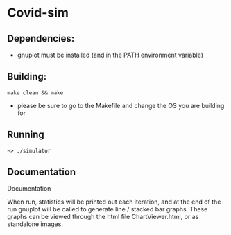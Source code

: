 # Covid-sim

## Dependencies:
- gnuplot must be installed (and in the PATH environment variable)

## Building:
```
make clean && make
```
* please be sure to go to the Makefile and change the OS you are building for


## Running
```
~> ./simulator
```


## Documentation
Documentation 


When run, statistics will be printed out each iteration, and at the end of the run gnuplot will be called to generate line / stacked bar graphs.
These graphs can be viewed through the html file ChartViewer.html, or as standalone images.

